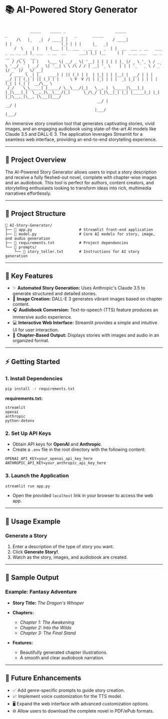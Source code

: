 # 📚 **AI-Powered Story Generator**  
```

           _____    _____ _                      _____                           _                        _ _   _       _____                                 
     /\   |_   _|  / ____| |                    / ____|                         | |                      (_) | | |     |_   _|                                
    /  \    | |   | (___ | |_ ___  _ __ _   _  | |  __  ___ _ __   ___ _ __ __ _| |_ ___  _ __  __      ___| |_| |__     | |  _ __ ___   __ _  __ _  ___  ___ 
   / /\ \   | |    \___ \| __/ _ \| '__| | | | | | |_ |/ _ \ '_ \ / _ \ '__/ _` | __/ _ \| '__| \ \ /\ / / | __| '_ \    | | | '_ ` _ \ / _` |/ _` |/ _ \/ __|
  / ____ \ _| |_   ____) | || (_) | |  | |_| | | |__| |  __/ | | |  __/ | | (_| | || (_) | |     \ V  V /| | |_| | | |  _| |_| | | | | | (_| | (_| |  __/\__ \
 /_/    \_\_____| |_____/ \__\___/|_|   \__, |  \_____|\___|_| |_|\___|_|  \__,_|\__\___/|_|      \_/\_/ |_|\__|_| |_| |_____|_| |_| |_|\__,_|\__, |\___||___/
                                         __/ |                                                                                                 __/ |          
                                        |___/                                                                                                 |___/           

```
An immersive story creation tool that generates captivating stories, vivid images, and an engaging audiobook using state-of-the-art AI models like Claude 3.5 and DALL-E 3. The application leverages Streamlit for a seamless web interface, providing an end-to-end storytelling experience.

---

## 🚀 **Project Overview**

The AI-Powered Story Generator allows users to input a story description and receive a fully fleshed-out novel, complete with chapter-wise images and an audiobook. This tool is perfect for authors, content creators, and storytelling enthusiasts looking to transform ideas into rich, multimedia narratives effortlessly.

---

## 📂 **Project Structure**

```
📁 AI-Story-Generator/
├── 📄 app.py                     # Streamlit front-end application
├── 📄 model.py                   # Core AI models for story, image, and audio generation
├── 📄 requirements.txt           # Project dependencies
└── 📁 prompts/
    └── 📄 story_teller.txt       # Instructions for AI story generation
```

---

## 🧠 **Key Features**

- ✨ **Automated Story Generation:** Uses Anthropic's Claude 3.5 to generate structured and detailed stories.
- 🎨 **Image Creation:** DALL-E 3 generates vibrant images based on chapter content.
- 🎧 **Audiobook Conversion:** Text-to-speech (TTS) feature produces an immersive audio experience.
- 💻 **Interactive Web Interface:** Streamlit provides a simple and intuitive UI for user interaction.
- 📖 **Chapter-Based Output:** Displays stories with images and audio in an organized format.

---

## ⚡ **Getting Started**

### **1. Install Dependencies**

```bash
pip install -r requirements.txt
```

**requirements.txt:**
```text
streamlit
openai
anthropic
python-dotenv
```

### **2. Set Up API Keys**

- Obtain API keys for **OpenAI** and **Anthropic**.
- Create a `.env` file in the root directory with the following content:

```plaintext
OPENAI_API_KEY=your_openai_api_key_here
ANTHROPIC_API_KEY=your_anthropic_api_key_here
```

### **3. Launch the Application**

```bash
streamlit run app.py
```

- Open the provided `localhost` link in your browser to access the web app.

---

## 🎯 **Usage Example**

### **Generate a Story**

1. Enter a description of the type of story you want.
2. Click **Generate Story!**.
3. Watch as the story, images, and audiobook are created.

---

## 📄 **Sample Output**

### **Example: Fantasy Adventure**

- **Story Title:** *The Dragon's Whisper*
- **Chapters:** 
    - *Chapter 1: The Awakening* 
    - *Chapter 2: Into the Wilds* 
    - *Chapter 3: The Final Stand* 

- **Features:**
    - Beautifully generated chapter illustrations.
    - A smooth and clear audiobook narration.

---

## 🔮 **Future Enhancements**

- ✅ Add genre-specific prompts to guide story creation.
- 📈 Implement voice customization for the TTS model.
- 🖥️ Expand the web interface with advanced customization options.
- 🌐 Allow users to download the complete novel in PDF/ePub formats.

